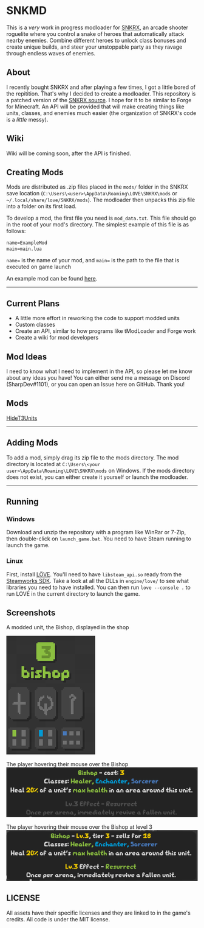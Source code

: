 # SNKMD

This is a *very* work in progress modloader for [SNKRX](https://store.steampowered.com/app/915310/SNKRX/), an arcade shooter roguelite where you control a snake of heroes that automatically attack nearby enemies.
Combine different heroes to unlock class bonuses and create unique builds, and steer your unstoppable party as they ravage through endless waves of enemies.

## About

I recently bought SNKRX and after playing a few times, I got a little bored of the repitition. That's why I decided to create a modloader. This repository is a patched version of the [SNKRX source](https://github.com/a327ex/SNKRX). I hope for it to be similar to Forge for Minecraft. An API will be provided that will make creating things like units, classes, and enemies much easier (the organization of SNKRX's code is a *little* messy).

## Wiki

Wiki will be coming soon, after the API is finished.

## Creating Mods

Mods are distributed as .zip files placed in the `mods/` folder in the SNKRX save location (`C:\Users\<user>\AppData\Roaming\LOVE\SNKRX\mods` or `~/.local/share/love/SNKRX/mods`). The modloader then unpacks this zip file into a folder on its first load.

To develop a mod, the first file you need is `mod_data.txt`. This file should go in the root of your mod's directory. The simplest example of this file is as follows:
```
name=ExampleMod
main=main.lua
```

`name=` is the name of your mod, and `main=` is the path to the file that is executed on game launch

An example mod can be found [here](https://github.com/sharpdev-me/SNKMD-Example).

<hr/>

## Current Plans

- A little more effort in reworking the code to support modded units
- Custom classes
- Create an API, similar to how programs like tModLoader and Forge work
- Create a wiki for mod developers

## Mod Ideas

I need to know what I need to implement in the API, so please let me know about any ideas you have! You can either send me a message on Discord (SharpDev#1101), or you can open an Issue here on GitHub. Thank you!

## Mods

[HideT3Units](https://github.com/sharpdev-me/HideT3Units)

<hr/>

## Adding Mods

To add a mod, simply drag its zip file to the mods directory.
The mod directory is located at `C:\Users\<your user>\AppData\Roaming\LOVE\SNKRX\mods` on Windows. If the mods directory does not exist, you can either create it yourself or launch the modloader.

<hr/>

## Running

### Windows
Download and unzip the repository with a program like WinRar or 7-Zip, then double-click on `launch_game.bat`. You need to have Steam running to launch the game.

### Linux
First, install [LÖVE](https://love2d.org). You'll need to have `libsteam_api.so` ready from the [Steamworks SDK](https://partner.steamgames.com/doc/sdk). Take a look at all the DLLs in `engine/love/` to see what libraries you need to have installed. You can then run `love --console .` to run LOVE in the current directory to launch the game.

## Screenshots
A modded unit, the Bishop, displayed in the shop

![Bishop](github_images/bishop_regular.png)

The player hovering their mouse over the Bishop
![Bishop Hover1](github_images/bishop_hover_1.png)

The player hovering their mouse over the Bishop at level 3
![Bishop Hover2](github_images/bishop_hover_2.png)

## LICENSE

All assets have their specific licenses and they are linked to in the game's credits. All code is under the MIT license.
